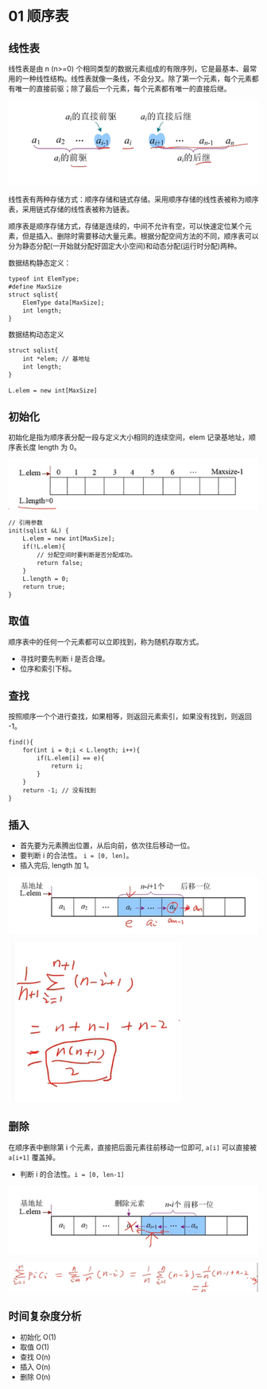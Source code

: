 # 01 顺序表

## 线性表

线性表是由 n (n>=0) 个相同类型的数据元素组成的有限序列，它是最基本、最常用的一种线性结构。线性表就像一条线，不会分叉。除了第一个元素，每个元素都有唯一的直接前驱；除了最后一个元素，每个元素都有唯一的直接后继。

![](imgs/2022-02-20-18-17-12.png)

线性表有两种存储方式：顺序存储和链式存储。采用顺序存储的线性表被称为顺序表，采用链式存储的线性表被称为链表。

顺序表是顺序存储方式，存储是连续的，中间不允许有空，可以快速定位某个元素，但是插入、删除时需要移动大量元素。根据分配空间方法的不同，顺序表可以分为静态分配(一开始就分配好固定大小空间)和动态分配(运行时分配)两种。

数据结构静态定义：

```
typeof int ElemType;
#define MaxSize
struct sqlist{
	ElemType data[MaxSize];
	int length;
}
```

数据结构动态定义

```
struct sqlist{
	int *elem; // 基地址
	int length;
}

L.elem = new int[MaxSize]
```

## 初始化

初始化是指为顺序表分配一段与定义大小相同的连续空间，elem 记录基地址，顺序表长度 length 为 0。

![](imgs/2022-02-20-18-37-44.png)

```
// 引用参数
init(sqlist &L) {
	L.elem = new int[MaxSize];
	if(!L.elem){
		// 分配空间时要判断是否分配成功。
		return false;
	}
	L.length = 0;
	return true;
}
```

## 取值

顺序表中的任何一个元素都可以立即找到，称为随机存取方式。

- 寻找时要先判断 i 是否合理。
- 位序和索引下标。

## 查找

按照顺序一个个进行查找，如果相等，则返回元素索引，如果没有找到，则返回 -1。

```
find(){
	for(int i = 0;i < L.length; i++){
		if(L.elem[i] == e){
			return i; 
		}
	}
	return -1; // 没有找到
}
```

## 插入

- 首先要为元素腾出位置，从后向前，依次往后移动一位。
- 要判断 i 的合法性。 `i = [0, len]`。
- 插入完后, length 加 1。

![](imgs/2022-02-20-18-44-39.png)

![](imgs/2022-02-20-18-48-17.png)

## 删除

在顺序表中删除第 i 个元素，直接把后面元素往前移动一位即可, `a[i]` 可以直接被 `a[i+1]` 覆盖掉。

- 判断 i 的合法性。`i = [0, len-1]`

![](imgs/2022-02-20-18-50-48.png)

![](imgs/2022-02-20-18-52-08.png)

## 时间复杂度分析

- 初始化 O(1)
- 取值 O(1)
- 查找 O(n)
- 插入 O(n)
- 删除 O(n)